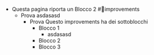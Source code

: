 - Questa pagina riporta un Blocco 2 #💪improvements
	- Prova asdasasd
		- Prova Questo improvements ha dei sottoblocchi
			- Blocco 1
				- asdasasd
			- Blocco 2
			- Blocco 3
